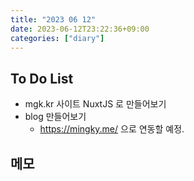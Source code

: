 ```yaml
---
title: "2023 06 12"
date: 2023-06-12T23:22:36+09:00
categories: ["diary"]
---
```

## To Do List
- mgk.kr 사이트 NuxtJS 로 만들어보기
- blog 만들어보기
  - https://mingky.me/ 으로 연동할 예정.

## 메모
